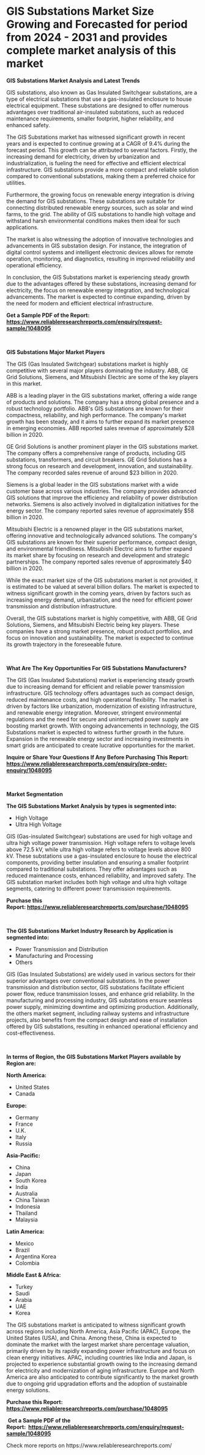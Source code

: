 <p><h1>GIS Substations Market Size Growing and Forecasted for period from 2024 - 2031 and provides complete market analysis of this market</h1></p><p><strong>GIS Substations Market Analysis and Latest Trends</strong></p>
<p><p>GIS substations, also known as Gas Insulated Switchgear substations, are a type of electrical substations that use a gas-insulated enclosure to house electrical equipment. These substations are designed to offer numerous advantages over traditional air-insulated substations, such as reduced maintenance requirements, smaller footprint, higher reliability, and enhanced safety.</p><p>The GIS Substations market has witnessed significant growth in recent years and is expected to continue growing at a CAGR of 9.4% during the forecast period. This growth can be attributed to several factors. Firstly, the increasing demand for electricity, driven by urbanization and industrialization, is fueling the need for effective and efficient electrical infrastructure. GIS substations provide a more compact and reliable solution compared to conventional substations, making them a preferred choice for utilities.</p><p>Furthermore, the growing focus on renewable energy integration is driving the demand for GIS substations. These substations are suitable for connecting distributed renewable energy sources, such as solar and wind farms, to the grid. The ability of GIS substations to handle high voltage and withstand harsh environmental conditions makes them ideal for such applications.</p><p>The market is also witnessing the adoption of innovative technologies and advancements in GIS substation design. For instance, the integration of digital control systems and intelligent electronic devices allows for remote operation, monitoring, and diagnostics, resulting in improved reliability and operational efficiency.</p><p>In conclusion, the GIS Substations market is experiencing steady growth due to the advantages offered by these substations, increasing demand for electricity, the focus on renewable energy integration, and technological advancements. The market is expected to continue expanding, driven by the need for modern and efficient electrical infrastructure.</p></p>
<p><strong>Get a Sample PDF of the Report:&nbsp; <a href="https://www.reliableresearchreports.com/enquiry/request-sample/1048095">https://www.reliableresearchreports.com/enquiry/request-sample/1048095</a></strong></p>
<p>&nbsp;</p>
<p><strong>GIS Substations Major Market Players</strong></p>
<p><p>The GIS (Gas Insulated Switchgear) substations market is highly competitive with several major players dominating the industry. ABB, GE Grid Solutions, Siemens, and Mitsubishi Electric are some of the key players in this market.</p><p>ABB is a leading player in the GIS substations market, offering a wide range of products and solutions. The company has a strong global presence and a robust technology portfolio. ABB's GIS substations are known for their compactness, reliability, and high performance. The company's market growth has been steady, and it aims to further expand its market presence in emerging economies. ABB reported sales revenue of approximately $28 billion in 2020.</p><p>GE Grid Solutions is another prominent player in the GIS substations market. The company offers a comprehensive range of products, including GIS substations, transformers, and circuit breakers. GE Grid Solutions has a strong focus on research and development, innovation, and sustainability. The company recorded sales revenue of around $23 billion in 2020.</p><p>Siemens is a global leader in the GIS substations market with a wide customer base across various industries. The company provides advanced GIS solutions that improve the efficiency and reliability of power distribution networks. Siemens is also actively involved in digitalization initiatives for the energy sector. The company reported sales revenue of approximately $58 billion in 2020.</p><p>Mitsubishi Electric is a renowned player in the GIS substations market, offering innovative and technologically advanced solutions. The company's GIS substations are known for their superior performance, compact design, and environmental friendliness. Mitsubishi Electric aims to further expand its market share by focusing on research and development and strategic partnerships. The company reported sales revenue of approximately $40 billion in 2020.</p><p>While the exact market size of the GIS substations market is not provided, it is estimated to be valued at several billion dollars. The market is expected to witness significant growth in the coming years, driven by factors such as increasing energy demand, urbanization, and the need for efficient power transmission and distribution infrastructure.</p><p>Overall, the GIS substations market is highly competitive, with ABB, GE Grid Solutions, Siemens, and Mitsubishi Electric being key players. These companies have a strong market presence, robust product portfolios, and focus on innovation and sustainability. The market is expected to continue its growth trajectory in the foreseeable future.</p></p>
<p>&nbsp;</p>
<p><strong>What Are The Key Opportunities For GIS Substations Manufacturers?</strong></p>
<p><p>The GIS (Gas Insulated Substations) market is experiencing steady growth due to increasing demand for efficient and reliable power transmission infrastructure. GIS technology offers advantages such as compact design, reduced maintenance costs, and high operational flexibility. The market is driven by factors like urbanization, modernization of existing infrastructure, and renewable energy integration. Moreover, stringent environmental regulations and the need for secure and uninterrupted power supply are boosting market growth. With ongoing advancements in technology, the GIS Substations market is expected to witness further growth in the future. Expansion in the renewable energy sector and increasing investments in smart grids are anticipated to create lucrative opportunities for the market.</p></p>
<p><strong>Inquire or Share Your Questions If Any Before Purchasing This Report: <a href="https://www.reliableresearchreports.com/enquiry/pre-order-enquiry/1048095">https://www.reliableresearchreports.com/enquiry/pre-order-enquiry/1048095</a></strong></p>
<p>&nbsp;</p>
<p><strong>Market Segmentation</strong></p>
<p><strong>The GIS Substations Market Analysis by types is segmented into:</strong></p>
<p><ul><li>High Voltage</li><li>Ultra High Voltage</li></ul></p>
<p><p>GIS (Gas-insulated Switchgear) substations are used for high voltage and ultra high voltage power transmission. High voltage refers to voltage levels above 72.5 kV, while ultra high voltage refers to voltage levels above 800 kV. These substations use a gas-insulated enclosure to house the electrical components, providing better insulation and ensuring a smaller footprint compared to traditional substations. They offer advantages such as reduced maintenance costs, enhanced reliability, and improved safety. The GIS substation market includes both high voltage and ultra high voltage segments, catering to different power transmission requirements.</p></p>
<p><strong>Purchase this Report:&nbsp;<a href="https://www.reliableresearchreports.com/purchase/1048095">https://www.reliableresearchreports.com/purchase/1048095</a></strong></p>
<p>&nbsp;</p>
<p><strong>The GIS Substations Market Industry Research by Application is segmented into:</strong></p>
<p><ul><li>Power Transmission and Distribution</li><li>Manufacturing and Processing</li><li>Others</li></ul></p>
<p><p>GIS (Gas Insulated Substations) are widely used in various sectors for their superior advantages over conventional substations. In the power transmission and distribution sector, GIS substations facilitate efficient power flow, reduce transmission losses, and enhance grid reliability. In the manufacturing and processing industry, GIS substations ensure seamless power supply, minimizing downtime and optimizing production. Additionally, the others market segment, including railway systems and infrastructure projects, also benefits from the compact design and ease of installation offered by GIS substations, resulting in enhanced operational efficiency and cost-effectiveness.</p></p>
<p>&nbsp;</p>
<p><strong>In terms of Region, the GIS Substations Market Players available by Region are:</strong></p>
<p>
    <p> <strong> North America: </strong>
        <ul>
            <li>United States</li>
            <li>Canada</li>
        </ul>
        </p> 
    <p> <strong> Europe: </strong>
        <ul>
            <li>Germany</li>
            <li>France</li>
            <li>U.K.</li>
            <li>Italy</li>
            <li>Russia</li>
        </ul>
        </p> 
    <p> <strong> Asia-Pacific: </strong>
        <ul>
            <li>China</li>
            <li>Japan</li>
            <li>South Korea</li>
            <li>India</li>
            <li>Australia</li>
            <li>China Taiwan</li>
            <li>Indonesia</li>
            <li>Thailand</li>
            <li>Malaysia</li>
        </ul>
        </p> 
    <p> <strong> Latin America: </strong>
        <ul>
            <li>Mexico</li>
            <li>Brazil</li>
            <li>Argentina Korea</li>
            <li>Colombia</li>
        </ul>
        </p> 
    <p> <strong> Middle East & Africa: </strong>
        <ul>
            <li>Turkey</li>
            <li>Saudi</li>
            <li>Arabia</li>
            <li>UAE</li>
            <li>Korea</li>
        </ul>
    </p>
    </p>
<p><p>The GIS substations market is anticipated to witness significant growth across regions including North America, Asia Pacific (APAC), Europe, the United States (USA), and China. Among these, China is expected to dominate the market with the largest market share percentage valuation, primarily driven by its rapidly expanding power infrastructure and focus on clean energy initiatives. APAC, including countries like India and Japan, is projected to experience substantial growth owing to the increasing demand for electricity and modernization of aging infrastructure. Europe and North America are also anticipated to contribute significantly to the market growth due to ongoing grid upgradation efforts and the adoption of sustainable energy solutions.</p></p>
<p><strong>Purchase this Report: <a href="https://www.reliableresearchreports.com/purchase/1048095">https://www.reliableresearchreports.com/purchase/1048095</a></strong></p>
<p>&nbsp;<strong>Get a Sample PDF of the Report:&nbsp;&nbsp;<a href="https://www.reliableresearchreports.com/enquiry/request-sample/1048095">https://www.reliableresearchreports.com/enquiry/request-sample/1048095</a></strong></p>
<p><strong></strong></p>
<p>Check more reports on https://www.reliableresearchreports.com/</p>